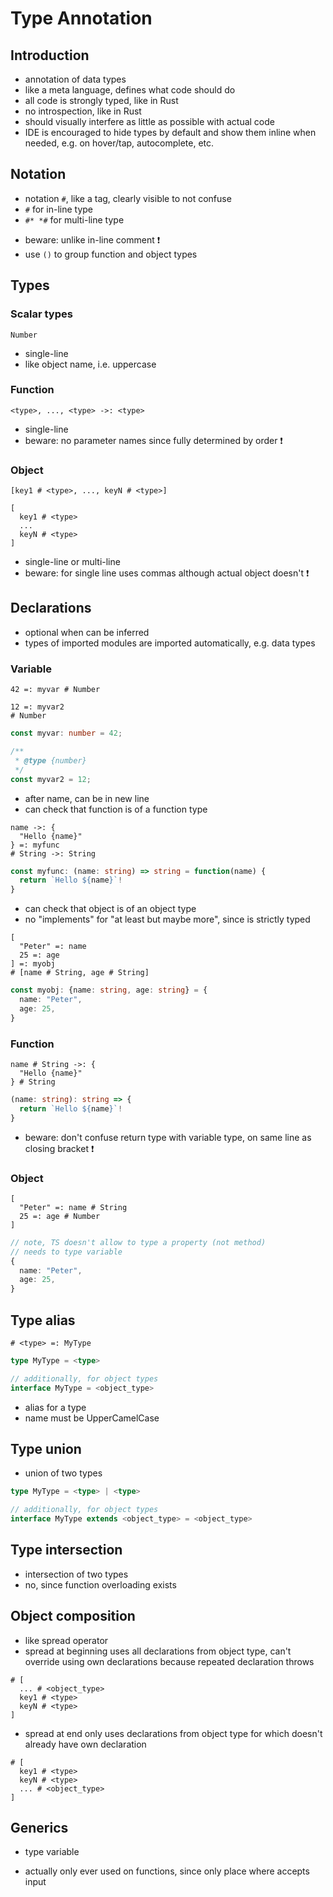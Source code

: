# Type Annotation



## Introduction

- annotation of data types
- like a meta language, defines what code should do
- all code is strongly typed, like in Rust
- no introspection, like in Rust
- should visually interfere as little as possible with actual code
- IDE is encouraged to hide types by default and show them inline when needed, e.g. on hover/tap, autocomplete, etc.



## Notation

- notation `#`, like a tag, clearly visible to not confuse
- `#` for in-line type
- `#* *#` for multi-line type
<!-- todo: good idea? only useful in variable declarations... -->
- beware: unlike in-line comment ❗️
- use `()` to group function and object types



## Types

### Scalar types

```
Number
```

- single-line
- like object name, i.e. uppercase

### Function

```
<type>, ..., <type> ->: <type>
```

- single-line
- beware: no parameter names since fully determined by order ❗️

### Object

```
[key1 # <type>, ..., keyN # <type>]
```

```
[
  key1 # <type>
  ...
  keyN # <type>
]
```

- single-line or multi-line
- beware: for single line uses commas although actual object doesn't ❗️



## Declarations

- optional when can be inferred
- types of imported modules are imported automatically, e.g. data types

### Variable

```
42 =: myvar # Number

12 =: myvar2
# Number
```

```ts
const myvar: number = 42;

/**
 * @type {number}
 */
const myvar2 = 12;
```

- after name, can be in new line
- can check that function is of a function type
<!-- todo: figure out String interpolation -->

```
name ->: {
  "Hello {name}"
} =: myfunc
# String ->: String
```

```ts
const myfunc: (name: string) => string = function(name) {
  return `Hello ${name}`!
}
```

- can check that object is of an object type
- no "implements" for "at least but maybe more", since is strictly typed

```
[
  "Peter" =: name
  25 =: age
] =: myobj
# [name # String, age # String]
```

```ts
const myobj: {name: string, age: string} = {
  name: "Peter",
  age: 25,
}
```

### Function

```
name # String ->: {
  "Hello {name}"
} # String
```

```ts
(name: string): string => {
  return `Hello ${name}`!
}
```

- beware: don't confuse return type with variable type, on same line as closing bracket ❗️

### Object

```
[
  "Peter" =: name # String
  25 =: age # Number
]
```

```ts
// note, TS doesn't allow to type a property (not method)
// needs to type variable
{
  name: "Peter",
  age: 25,
}
```



## Type alias

```
# <type> =: MyType
```

```ts
type MyType = <type>

// additionally, for object types
interface MyType = <object_type>
```

- alias for a type
- name must be UpperCamelCase



## Type union

<!-- todo: type union
Rust uses enums instead, e.g. Result, Option, etc.
-->

- union of two types

```ts
type MyType = <type> | <type>

// additionally, for object types
interface MyType extends <object_type> = <object_type>
```



## Type intersection

- intersection of two types
- no, since function overloading exists
<!-- todo: good idea/ -->



## Object composition

- like spread operator
- spread at beginning uses all declarations from object type, can't override using own declarations because repeated declaration throws

```
# [
  ... # <object_type>
  key1 # <type>
  keyN # <type>
]
```

- spread at end only uses declarations from object type for which doesn't already have own declaration

```
# [
  key1 # <type>
  keyN # <type>
  ... # <object_type>
]
```



## Generics

- type variable
<!-- todo: how to write it?
Just use name? But then can't differentiate from spelling mistake for existing type
-->
- actually only ever used on functions, since only place where accepts input
<!-- todo: not on objects? not on type variables? -->